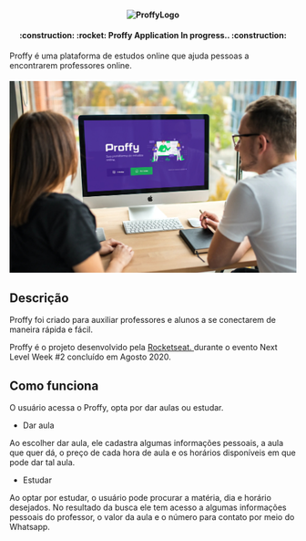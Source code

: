 <h4 align="center">
<img src = "https://github.com/rocketseat-education/nlw-02-omnistack/blob/master/.github/logo.svg" alt="ProffyLogo" />
</h4>

<h4 align="center"> 
:construction: :rocket: Proffy Application In progress.. :construction:
</h4>

Proffy é uma plataforma de estudos online que ajuda pessoas a encontrarem professores online.

<h4 align="center"> 
<img src = "https://github.com/mateusloubach/Next_Level_Week-2/blob/master/Proffy_Exemplo.jpg" alt = "Proffy" />
</h4>

 ## Descrição
 
 Proffy foi criado para auxiliar professores e alunos a se conectarem de maneira rápida e fácil. 
 
 Proffy é o projeto desenvolvido pela <a href = "https://rocketseat.com.br/"> Rocketseat. </a> durante o evento Next Level Week #2 concluído em Agosto 2020.
 
 ## Como funciona
 
 O usuário acessa o Proffy, opta por dar aulas ou estudar. 
 
- Dar aula
 
 Ao escolher dar aula, ele cadastra algumas informações pessoais, a aula que quer dá, o preço de cada hora de aula e os horários disponíveis em que pode dar tal aula. 
 
- Estudar
 
Ao optar por estudar, o usuário pode procurar a matéria, dia e horário desejados. No resultado da busca ele tem acesso a algumas informações pessoais do professor, o valor da aula e o número para contato por meio do Whatsapp.
